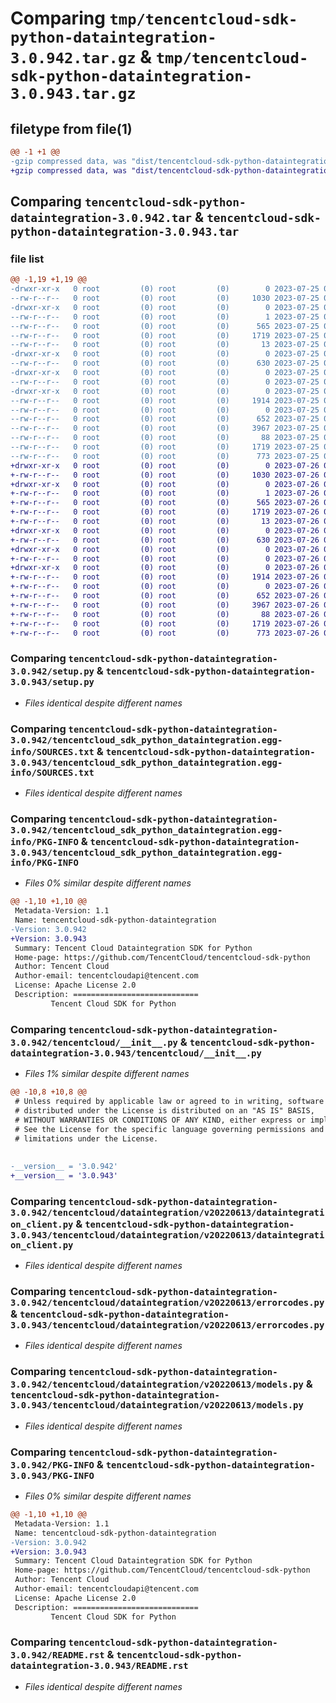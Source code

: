 # Comparing `tmp/tencentcloud-sdk-python-dataintegration-3.0.942.tar.gz` & `tmp/tencentcloud-sdk-python-dataintegration-3.0.943.tar.gz`

## filetype from file(1)

```diff
@@ -1 +1 @@
-gzip compressed data, was "dist/tencentcloud-sdk-python-dataintegration-3.0.942.tar", last modified: Tue Jul 25 04:16:10 2023, max compression
+gzip compressed data, was "dist/tencentcloud-sdk-python-dataintegration-3.0.943.tar", last modified: Wed Jul 26 00:35:35 2023, max compression
```

## Comparing `tencentcloud-sdk-python-dataintegration-3.0.942.tar` & `tencentcloud-sdk-python-dataintegration-3.0.943.tar`

### file list

```diff
@@ -1,19 +1,19 @@
-drwxr-xr-x   0 root         (0) root         (0)        0 2023-07-25 04:16:10.000000 tencentcloud-sdk-python-dataintegration-3.0.942/
--rw-r--r--   0 root         (0) root         (0)     1030 2023-07-25 04:16:10.000000 tencentcloud-sdk-python-dataintegration-3.0.942/setup.py
-drwxr-xr-x   0 root         (0) root         (0)        0 2023-07-25 04:16:10.000000 tencentcloud-sdk-python-dataintegration-3.0.942/tencentcloud_sdk_python_dataintegration.egg-info/
--rw-r--r--   0 root         (0) root         (0)        1 2023-07-25 04:16:10.000000 tencentcloud-sdk-python-dataintegration-3.0.942/tencentcloud_sdk_python_dataintegration.egg-info/dependency_links.txt
--rw-r--r--   0 root         (0) root         (0)      565 2023-07-25 04:16:10.000000 tencentcloud-sdk-python-dataintegration-3.0.942/tencentcloud_sdk_python_dataintegration.egg-info/SOURCES.txt
--rw-r--r--   0 root         (0) root         (0)     1719 2023-07-25 04:16:10.000000 tencentcloud-sdk-python-dataintegration-3.0.942/tencentcloud_sdk_python_dataintegration.egg-info/PKG-INFO
--rw-r--r--   0 root         (0) root         (0)       13 2023-07-25 04:16:10.000000 tencentcloud-sdk-python-dataintegration-3.0.942/tencentcloud_sdk_python_dataintegration.egg-info/top_level.txt
-drwxr-xr-x   0 root         (0) root         (0)        0 2023-07-25 04:16:10.000000 tencentcloud-sdk-python-dataintegration-3.0.942/tencentcloud/
--rw-r--r--   0 root         (0) root         (0)      630 2023-07-25 04:16:10.000000 tencentcloud-sdk-python-dataintegration-3.0.942/tencentcloud/__init__.py
-drwxr-xr-x   0 root         (0) root         (0)        0 2023-07-25 04:16:10.000000 tencentcloud-sdk-python-dataintegration-3.0.942/tencentcloud/dataintegration/
--rw-r--r--   0 root         (0) root         (0)        0 2023-07-25 04:16:10.000000 tencentcloud-sdk-python-dataintegration-3.0.942/tencentcloud/dataintegration/__init__.py
-drwxr-xr-x   0 root         (0) root         (0)        0 2023-07-25 04:16:10.000000 tencentcloud-sdk-python-dataintegration-3.0.942/tencentcloud/dataintegration/v20220613/
--rw-r--r--   0 root         (0) root         (0)     1914 2023-07-25 04:16:10.000000 tencentcloud-sdk-python-dataintegration-3.0.942/tencentcloud/dataintegration/v20220613/dataintegration_client.py
--rw-r--r--   0 root         (0) root         (0)        0 2023-07-25 04:16:10.000000 tencentcloud-sdk-python-dataintegration-3.0.942/tencentcloud/dataintegration/v20220613/__init__.py
--rw-r--r--   0 root         (0) root         (0)      652 2023-07-25 04:16:10.000000 tencentcloud-sdk-python-dataintegration-3.0.942/tencentcloud/dataintegration/v20220613/errorcodes.py
--rw-r--r--   0 root         (0) root         (0)     3967 2023-07-25 04:16:10.000000 tencentcloud-sdk-python-dataintegration-3.0.942/tencentcloud/dataintegration/v20220613/models.py
--rw-r--r--   0 root         (0) root         (0)       88 2023-07-25 04:16:10.000000 tencentcloud-sdk-python-dataintegration-3.0.942/setup.cfg
--rw-r--r--   0 root         (0) root         (0)     1719 2023-07-25 04:16:10.000000 tencentcloud-sdk-python-dataintegration-3.0.942/PKG-INFO
--rw-r--r--   0 root         (0) root         (0)      773 2023-07-25 04:16:10.000000 tencentcloud-sdk-python-dataintegration-3.0.942/README.rst
+drwxr-xr-x   0 root         (0) root         (0)        0 2023-07-26 00:35:35.000000 tencentcloud-sdk-python-dataintegration-3.0.943/
+-rw-r--r--   0 root         (0) root         (0)     1030 2023-07-26 00:35:35.000000 tencentcloud-sdk-python-dataintegration-3.0.943/setup.py
+drwxr-xr-x   0 root         (0) root         (0)        0 2023-07-26 00:35:35.000000 tencentcloud-sdk-python-dataintegration-3.0.943/tencentcloud_sdk_python_dataintegration.egg-info/
+-rw-r--r--   0 root         (0) root         (0)        1 2023-07-26 00:35:35.000000 tencentcloud-sdk-python-dataintegration-3.0.943/tencentcloud_sdk_python_dataintegration.egg-info/dependency_links.txt
+-rw-r--r--   0 root         (0) root         (0)      565 2023-07-26 00:35:35.000000 tencentcloud-sdk-python-dataintegration-3.0.943/tencentcloud_sdk_python_dataintegration.egg-info/SOURCES.txt
+-rw-r--r--   0 root         (0) root         (0)     1719 2023-07-26 00:35:35.000000 tencentcloud-sdk-python-dataintegration-3.0.943/tencentcloud_sdk_python_dataintegration.egg-info/PKG-INFO
+-rw-r--r--   0 root         (0) root         (0)       13 2023-07-26 00:35:35.000000 tencentcloud-sdk-python-dataintegration-3.0.943/tencentcloud_sdk_python_dataintegration.egg-info/top_level.txt
+drwxr-xr-x   0 root         (0) root         (0)        0 2023-07-26 00:35:35.000000 tencentcloud-sdk-python-dataintegration-3.0.943/tencentcloud/
+-rw-r--r--   0 root         (0) root         (0)      630 2023-07-26 00:35:35.000000 tencentcloud-sdk-python-dataintegration-3.0.943/tencentcloud/__init__.py
+drwxr-xr-x   0 root         (0) root         (0)        0 2023-07-26 00:35:35.000000 tencentcloud-sdk-python-dataintegration-3.0.943/tencentcloud/dataintegration/
+-rw-r--r--   0 root         (0) root         (0)        0 2023-07-26 00:35:35.000000 tencentcloud-sdk-python-dataintegration-3.0.943/tencentcloud/dataintegration/__init__.py
+drwxr-xr-x   0 root         (0) root         (0)        0 2023-07-26 00:35:35.000000 tencentcloud-sdk-python-dataintegration-3.0.943/tencentcloud/dataintegration/v20220613/
+-rw-r--r--   0 root         (0) root         (0)     1914 2023-07-26 00:35:35.000000 tencentcloud-sdk-python-dataintegration-3.0.943/tencentcloud/dataintegration/v20220613/dataintegration_client.py
+-rw-r--r--   0 root         (0) root         (0)        0 2023-07-26 00:35:35.000000 tencentcloud-sdk-python-dataintegration-3.0.943/tencentcloud/dataintegration/v20220613/__init__.py
+-rw-r--r--   0 root         (0) root         (0)      652 2023-07-26 00:35:35.000000 tencentcloud-sdk-python-dataintegration-3.0.943/tencentcloud/dataintegration/v20220613/errorcodes.py
+-rw-r--r--   0 root         (0) root         (0)     3967 2023-07-26 00:35:35.000000 tencentcloud-sdk-python-dataintegration-3.0.943/tencentcloud/dataintegration/v20220613/models.py
+-rw-r--r--   0 root         (0) root         (0)       88 2023-07-26 00:35:35.000000 tencentcloud-sdk-python-dataintegration-3.0.943/setup.cfg
+-rw-r--r--   0 root         (0) root         (0)     1719 2023-07-26 00:35:35.000000 tencentcloud-sdk-python-dataintegration-3.0.943/PKG-INFO
+-rw-r--r--   0 root         (0) root         (0)      773 2023-07-26 00:35:35.000000 tencentcloud-sdk-python-dataintegration-3.0.943/README.rst
```

### Comparing `tencentcloud-sdk-python-dataintegration-3.0.942/setup.py` & `tencentcloud-sdk-python-dataintegration-3.0.943/setup.py`

 * *Files identical despite different names*

### Comparing `tencentcloud-sdk-python-dataintegration-3.0.942/tencentcloud_sdk_python_dataintegration.egg-info/SOURCES.txt` & `tencentcloud-sdk-python-dataintegration-3.0.943/tencentcloud_sdk_python_dataintegration.egg-info/SOURCES.txt`

 * *Files identical despite different names*

### Comparing `tencentcloud-sdk-python-dataintegration-3.0.942/tencentcloud_sdk_python_dataintegration.egg-info/PKG-INFO` & `tencentcloud-sdk-python-dataintegration-3.0.943/tencentcloud_sdk_python_dataintegration.egg-info/PKG-INFO`

 * *Files 0% similar despite different names*

```diff
@@ -1,10 +1,10 @@
 Metadata-Version: 1.1
 Name: tencentcloud-sdk-python-dataintegration
-Version: 3.0.942
+Version: 3.0.943
 Summary: Tencent Cloud Dataintegration SDK for Python
 Home-page: https://github.com/TencentCloud/tencentcloud-sdk-python
 Author: Tencent Cloud
 Author-email: tencentcloudapi@tencent.com
 License: Apache License 2.0
 Description: ============================
         Tencent Cloud SDK for Python
```

### Comparing `tencentcloud-sdk-python-dataintegration-3.0.942/tencentcloud/__init__.py` & `tencentcloud-sdk-python-dataintegration-3.0.943/tencentcloud/__init__.py`

 * *Files 1% similar despite different names*

```diff
@@ -10,8 +10,8 @@
 # Unless required by applicable law or agreed to in writing, software
 # distributed under the License is distributed on an "AS IS" BASIS,
 # WITHOUT WARRANTIES OR CONDITIONS OF ANY KIND, either express or implied.
 # See the License for the specific language governing permissions and
 # limitations under the License.
 
 
-__version__ = '3.0.942'
+__version__ = '3.0.943'
```

### Comparing `tencentcloud-sdk-python-dataintegration-3.0.942/tencentcloud/dataintegration/v20220613/dataintegration_client.py` & `tencentcloud-sdk-python-dataintegration-3.0.943/tencentcloud/dataintegration/v20220613/dataintegration_client.py`

 * *Files identical despite different names*

### Comparing `tencentcloud-sdk-python-dataintegration-3.0.942/tencentcloud/dataintegration/v20220613/errorcodes.py` & `tencentcloud-sdk-python-dataintegration-3.0.943/tencentcloud/dataintegration/v20220613/errorcodes.py`

 * *Files identical despite different names*

### Comparing `tencentcloud-sdk-python-dataintegration-3.0.942/tencentcloud/dataintegration/v20220613/models.py` & `tencentcloud-sdk-python-dataintegration-3.0.943/tencentcloud/dataintegration/v20220613/models.py`

 * *Files identical despite different names*

### Comparing `tencentcloud-sdk-python-dataintegration-3.0.942/PKG-INFO` & `tencentcloud-sdk-python-dataintegration-3.0.943/PKG-INFO`

 * *Files 0% similar despite different names*

```diff
@@ -1,10 +1,10 @@
 Metadata-Version: 1.1
 Name: tencentcloud-sdk-python-dataintegration
-Version: 3.0.942
+Version: 3.0.943
 Summary: Tencent Cloud Dataintegration SDK for Python
 Home-page: https://github.com/TencentCloud/tencentcloud-sdk-python
 Author: Tencent Cloud
 Author-email: tencentcloudapi@tencent.com
 License: Apache License 2.0
 Description: ============================
         Tencent Cloud SDK for Python
```

### Comparing `tencentcloud-sdk-python-dataintegration-3.0.942/README.rst` & `tencentcloud-sdk-python-dataintegration-3.0.943/README.rst`

 * *Files identical despite different names*

